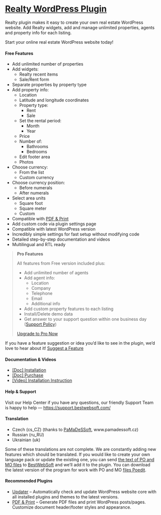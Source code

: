 <a href="https://bestwebsoft.com/products/wordpress/plugins/realty/" target=_blank>Realty WordPress Plugin</a>
========================

<p>Realty plugin makes it easy to create your own real estate WordPress website. Add Realty widgets, add and manage unlimited properties, agents and property info for each listing.</p>
<p>Start your online real estate WordPress website today!</p>
<p><span class="embed-youtube" style="text-align:center; display: block;"></span></p>
<h4>Free Features</h4>
<ul>
<li>Add unlimited number of properties</li>
<li>Add widgets:
<ul>
<li>Realty recent items</li>
<li>Sale/Rent form</li>
</ul>
</li>
<li>Separate properties by property type</li>
<li>Add property info:
<ul>
<li>Location</li>
<li>Latitude and longitude coordinates</li>
<li>Property type:
<ul>
<li>Rent</li>
<li>Sale</li>
</ul>
</li>
<li>Set the rental period:
<ul>
<li>Month</li>
<li>Year</li>
</ul>
</li>
<li>Price</li>
<li>Number of:
<ul>
<li>Bathrooms</li>
<li>Bedrooms</li>
</ul>
</li>
<li>Edit footer area</li>
<li>Photos</li>
</ul>
</li>
<li>Choose currency:
<ul>
<li>From the list</li>
<li>Custom currency</li>
</ul>
</li>
<li>Choose currency position:
<ul>
<li>Before numerals</li>
<li>After numerals</li>
</ul>
</li>
<li>Select area units
<ul>
<li>Square foot</li>
<li>Square meter</li>
<li>Custom</li>
</ul>
</li>
<li>Compatible with <a href="https://bestwebsoft.com/products/wordpress/plugins/pdf-print/?k=73f02a14010b47f9661a001214db1f5f" rel="nofollow ugc">PDF &amp; Print</a></li>
<li>Add custom code via plugin settings page</li>
<li>Compatible with latest WordPress version</li>
<li>Incredibly simple settings for fast setup without modifying code</li>
<li>Detailed step-by-step documentation and videos</li>
<li>Multilingual and RTL ready</li>
</ul>
<blockquote>
<p><strong>Pro Features</strong></p>
<p>All features from Free version included plus:</p>
<ul>
<li>Add unlimited number of agents</li>
<li>Add agent info:
<ul>
<li>Location</li>
<li>Company</li>
<li>Telephone</li>
<li>Email</li>
<li>Additional info</li>
</ul>
</li>
<li>Add custom property features to each listing</li>
<li>Install/Delete demo data</li>
<li>Get answer to your support question within one business day (<a href="https://bestwebsoft.com/support-policy/" rel="nofollow ugc">Support Policy</a>)</li>
</ul>
<p><a href="https://bestwebsoft.com/products/wordpress/plugins/realty/?k=143e150e92b9751b52da0cd46fb6f5cf" rel="nofollow ugc">Upgrade to Pro Now</a></p>
</blockquote>
<p>If you have a feature suggestion or idea you&#8217;d like to see in the plugin, we&#8217;d love to hear about it! <a href="https://support.bestwebsoft.com/hc/en-us/requests/new" rel="nofollow ugc">Suggest a Feature</a></p>
<h4>Documentation &amp; Videos</h4>
<ul>
<li><a href="https://docs.google.com/document/d/1-hvn6WRvWnOqj5v5pLUk7Awyu87lq5B_dO-Tv-MC9JQ/" rel="nofollow ugc">[Doc] Installation</a></li>
<li><a href="https://docs.google.com/document/d/1EUdBVvnm7IHZ6y0DNyldZypUQKpB8UVPToSc_LdOYQI/" rel="nofollow ugc">[Doc] Purchase</a></li>
<li><a href="https://www.youtube.com/watch?v=_BQCk4D-CyI" rel="nofollow ugc">[Video] Installation Instruction</a></li>
</ul>
<h4>Help &amp; Support</h4>
<p>Visit our Help Center if you have any questions, our friendly Support Team is happy to help — <a href="https://support.bestwebsoft.com/" rel="nofollow ugc">https://support.bestwebsoft.com/</a></p>
<h4>Translation</h4>
<ul>
<li>Czech (cs_CZ) (thanks to <a href="mailto:&#105;&#110;&#102;&#111;&#064;&#x70;&#x61;&#x6d;&#x61;&#x64;&#x65;&#115;&#115;&#111;&#102;&#116;.&#x63;&#x7a;" rel="nofollow ugc">PaMaDeSSoft</a>, www.pamadessoft.cz)</li>
<li>Russian (ru_RU)</li>
<li>Ukrainian (uk)</li>
</ul>
<p>Some of these translations are not complete. We are constantly adding new features which should be translated. If you would like to create your own language pack or update the existing one, you can send <a href="https://codex.wordpress.org/Translating_WordPress" rel="nofollow ugc">the text of PO and MO files</a> to <a href="https://support.bestwebsoft.com/hc/en-us/requests/new" rel="nofollow ugc">BestWebSoft</a> and we&#8217;ll add it to the plugin. You can download the latest version of the program for work with PO and MO <a href="https://www.poedit.net/download.php" rel="nofollow ugc">files Poedit</a>.</p>
<h4>Recommended Plugins</h4>
<ul>
<li><a href="https://bestwebsoft.com/products/wordpress/plugins/updater/?k=02c908259e8f82ccb1620b73e5b4cbca" rel="nofollow ugc">Updater</a> &#8211; Automatically check and update WordPress website core with all installed plugins and themes to the latest versions.</li>
<li><a href="https://bestwebsoft.com/products/wordpress/plugins/pdf-print/?k=73f02a14010b47f9661a001214db1f5f" rel="nofollow ugc">PDF &amp; Print</a> &#8211; Generate PDF files and print WordPress posts/pages. Customize document header/footer styles and appearance.</li>
</ul>

